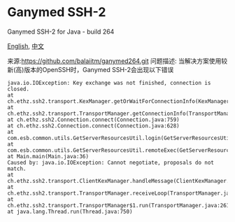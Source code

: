 # Ganymed SSH-2
Ganymed SSH-2 for Java - build 264

[English](README.md), [中文](README_zh.md)

来源:https://github.com/balaiitm/ganymed264.git
问题描述: 当解决方案使用较新(高)版本的OpenSSH时，Ganymed SSH-2会出现以下错误

```angular2html
java.io.IOException: Key exchange was not finished, connection is closed.
at ch.ethz.ssh2.transport.KexManager.getOrWaitForConnectionInfo(KexManager.java:75)
at ch.ethz.ssh2.transport.TransportManager.getConnectionInfo(TransportManager.java:169)
at ch.ethz.ssh2.Connection.connect(Connection.java:759)
at ch.ethz.ssh2.Connection.connect(Connection.java:628)
at com.esb.common.utils.GetServerResourcesUtil.login(GetServerResourcesUtil.java:16)
at com.esb.common.utils.GetServerResourcesUtil.remoteExec(GetServerResourcesUtil.java:23)
at Main.main(Main.java:36)
Caused by: java.io.IOException: Cannot negotiate, proposals do not match.
at ch.ethz.ssh2.transport.ClientKexManager.handleMessage(ClientKexManager.java:123)
at ch.ethz.ssh2.transport.TransportManager.receiveLoop(TransportManager.java:572)
at ch.ethz.ssh2.transport.TransportManager$1.run(TransportManager.java:261)
at java.lang.Thread.run(Thread.java:750)
```